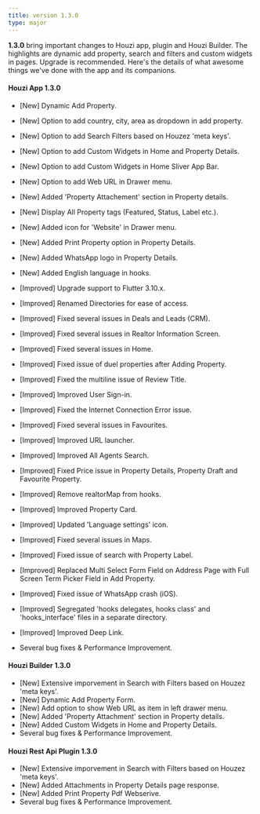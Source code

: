 ```yaml
---
title: version 1.3.0
type: major
---
```


**1.3.0** bring important changes to Houzi app, plugin and Houzi Builder. The highlights are dynamic add property, search and filters and custom widgets in pages. Upgrade is recommended. Here's the details of what awesome things we've done with the app and its companions.

#### Houzi App 1.3.0
- [New] Dynamic Add Property.
- [New] Option to add country, city, area as dropdown in add property.
- [New] Option to add Search Filters based on Houzez 'meta keys'.
- [New] Option to add Custom Widgets in Home and Property Details.
- [New] Option to add Custom Widgets in Home Sliver App Bar.
- [New] Option to add Web URL in Drawer menu.
- [New] Added 'Property Attachement' section in Property details.
- [New] Display All Property tags (Featured, Status, Label etc.).
- [New] Added icon for 'Website' in Drawer menu.
- [New] Added Print Property option in Property Details.
- [New] Added WhatsApp logo in Property Details.
- [New] Added English language in hooks.

- [Improved] Upgrade support to Flutter 3.10.x.
- [Improved] Renamed Directories for ease of access.
- [Improved] Fixed several issues in Deals and Leads (CRM).
- [Improved] Fixed several issues in Realtor Information Screen.
- [Improved] Fixed several issues in Home.
- [Improved] Fixed issue of duel properties after Adding Property.
- [Improved] Fixed the multiline issue of Review Title.
- [Improved] Improved User Sign-in.
- [Improved] Fixed the Internet Connection Error issue.
- [Improved] Fixed several issues in Favourites.
- [Improved] Improved URL launcher.
- [Improved] Improved All Agents Search.
- [Improved] Fixed Price issue in Property Details, Property Draft and Favourite Property.
- [Improved] Remove realtorMap from hooks.
- [Improved] Improved Property Card.
- [Improved] Updated 'Language settings' icon.
- [Improved] Fixed several issues in Maps.
- [Improved] Fixed issue of search with Property Label.
- [Improved] Replaced Multi Select Form Field on Address Page with Full Screen Term Picker Field in Add Property.
- [Improved] Fixed issue of WhatsApp crash (iOS).
- [Improved] Segregated 'hooks delegates, hooks class' and 'hooks_interface' files in a separate directory.
- [Improved] Improved Deep Link.
- Several bug fixes & Performance Improvement.

#### Houzi Builder 1.3.0
- [New] Extensive imporvement in Search with Filters based on Houzez 'meta keys'.
- [New] Dynamic Add Property Form.
- [New] Add option to show Web URL as item in left drawer menu.
- [New] Added 'Property Attachment' section in Property details.
- [New] Added Custom Widgets in Home and Property Details.
- Several bug fixes & Performance Improvement.

#### Houzi Rest Api Plugin 1.3.0
- [New] Extensive imporvement in Search with Filters based on Houzez 'meta keys'.
- [New] Added Attachments in Property Details page response.
- [New] Added Print Property Pdf Webserive.
- Several bug fixes & Performance Improvement.